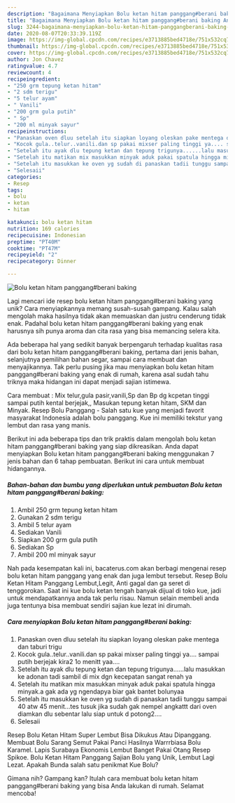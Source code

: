 ```yaml
---
description: "Bagaimana Menyiapkan Bolu ketan hitam panggang#berani baking Anti Gagal"
title: "Bagaimana Menyiapkan Bolu ketan hitam panggang#berani baking Anti Gagal"
slug: 3244-bagaimana-menyiapkan-bolu-ketan-hitam-panggangberani-baking-anti-gagal
date: 2020-08-07T20:33:39.119Z
image: https://img-global.cpcdn.com/recipes/e3713885bed4718e/751x532cq70/bolu-ketan-hitam-panggangberani-baking-foto-resep-utama.jpg
thumbnail: https://img-global.cpcdn.com/recipes/e3713885bed4718e/751x532cq70/bolu-ketan-hitam-panggangberani-baking-foto-resep-utama.jpg
cover: https://img-global.cpcdn.com/recipes/e3713885bed4718e/751x532cq70/bolu-ketan-hitam-panggangberani-baking-foto-resep-utama.jpg
author: Jon Chavez
ratingvalue: 4.7
reviewcount: 4
recipeingredient:
- "250 grm tepung ketan hitam"
- "2 sdm terigu"
- "5 telur ayam"
- " Vanili"
- "200 grm gula putih"
- " Sp"
- "200 ml minyak sayur"
recipeinstructions:
- "Panaskan oven dluu setelah itu siapkan loyang oleskan pake mentega dan taburi trigu"
- "Kocok gula..telur..vanili.dan sp pakai mixser paling tinggi ya.... sampai putih berjejak kira2 1o menitt yaa...."
- "Setelah itu ayak dlu tepung ketan dan tepung trigunya......lalu masukkan ke adonan tadi sambil di mix dgn kecepatan sangat renah ya"
- "Setelah itu matikan mix masukkan minyak aduk pakai spatula hingga minyak.a gak ada yg ngendapya biar gak bantet bolunyaa"
- "Setelah itu masukkan ke oven yg sudah di panaskan tadii tunggu sampai 40 atw 45 menit...tes tusuk jika sudah gak nempel angkattt dari oven diamkan dlu sebentar lalu siap untuk d potong2...."
- "Selesaii"
categories:
- Resep
tags:
- bolu
- ketan
- hitam

katakunci: bolu ketan hitam 
nutrition: 169 calories
recipecuisine: Indonesian
preptime: "PT40M"
cooktime: "PT47M"
recipeyield: "2"
recipecategory: Dinner

---
```



![Bolu ketan hitam panggang#berani baking](https://img-global.cpcdn.com/recipes/e3713885bed4718e/751x532cq70/bolu-ketan-hitam-panggangberani-baking-foto-resep-utama.jpg)

Lagi mencari ide resep bolu ketan hitam panggang#berani baking yang unik? Cara menyiapkannya memang susah-susah gampang. Kalau salah mengolah maka hasilnya tidak akan memuaskan dan justru cenderung tidak enak. Padahal bolu ketan hitam panggang#berani baking yang enak harusnya sih punya aroma dan cita rasa yang bisa memancing selera kita.

Ada beberapa hal yang sedikit banyak berpengaruh terhadap kualitas rasa dari bolu ketan hitam panggang#berani baking, pertama dari jenis bahan, selanjutnya pemilihan bahan segar, sampai cara membuat dan menyajikannya. Tak perlu pusing jika mau menyiapkan bolu ketan hitam panggang#berani baking yang enak di rumah, karena asal sudah tahu triknya maka hidangan ini dapat menjadi sajian istimewa.

Cara membuat : Mix telur,gula pasir,vanili,Sp dan Bp dg kcpetan tinggi sampai putih kental berjejak,, Masukan tepung ketan hitam, SKM dan Minyak. Resep Bolu Panggang - Salah satu kue yang menjadi favorit masyarakat Indonesia adalah bolu panggang. Kue ini memiliki tekstur yang lembut dan rasa yang manis.


Berikut ini ada beberapa tips dan trik praktis dalam mengolah bolu ketan hitam panggang#berani baking yang siap dikreasikan. Anda dapat menyiapkan Bolu ketan hitam panggang#berani baking menggunakan 7 jenis bahan dan 6 tahap pembuatan. Berikut ini cara untuk membuat hidangannya.

<!--inarticleads1-->

##### Bahan-bahan dan bumbu yang diperlukan untuk pembuatan Bolu ketan hitam panggang#berani baking:

1. Ambil 250 grm tepung ketan hitam
1. Gunakan 2 sdm terigu
1. Ambil 5 telur ayam
1. Sediakan  Vanili
1. Siapkan 200 grm gula putih
1. Sediakan  Sp
1. Ambil 200 ml minyak sayur


Nah pada kesempatan kali ini, bacaterus.com akan berbagi mengenai resep bolu ketan hitam panggang yang enak dan juga lembut tersebut. Resep Bolu Ketan Hitam Panggang Lembut,Legit, Anti gagal dan ga seret di tenggorokan. Saat ini kue bolu ketan tengah banyak dijual di toko kue, jadi untuk mendapatkannya anda tak perlu risau. Namun selain membeli anda juga tentunya bisa membuat sendiri sajian kue lezat ini dirumah. 

<!--inarticleads2-->

##### Cara menyiapkan Bolu ketan hitam panggang#berani baking:

1. Panaskan oven dluu setelah itu siapkan loyang oleskan pake mentega dan taburi trigu
1. Kocok gula..telur..vanili.dan sp pakai mixser paling tinggi ya.... sampai putih berjejak kira2 1o menitt yaa....
1. Setelah itu ayak dlu tepung ketan dan tepung trigunya......lalu masukkan ke adonan tadi sambil di mix dgn kecepatan sangat renah ya
1. Setelah itu matikan mix masukkan minyak aduk pakai spatula hingga minyak.a gak ada yg ngendapya biar gak bantet bolunyaa
1. Setelah itu masukkan ke oven yg sudah di panaskan tadii tunggu sampai 40 atw 45 menit...tes tusuk jika sudah gak nempel angkattt dari oven diamkan dlu sebentar lalu siap untuk d potong2....
1. Selesaii


Resep Bolu Ketan Hitam Super Lembut Bisa Dikukus Atau Dipanggang. Membuat Bolu Sarang Semut Pakai Panci Hasilnya Warrrbiasa Bolu Karamel. Lapis Surabaya Ekonomis Lembut Banget Pakai Otang Resep Spikoe. Bolu Ketan Hitam Panggang Sajian Bolu yang Unik, Lembut Lagi Lezat. Apakah Bunda salah satu penikmat Kue Bolu? 

Gimana nih? Gampang kan? Itulah cara membuat bolu ketan hitam panggang#berani baking yang bisa Anda lakukan di rumah. Selamat mencoba!
